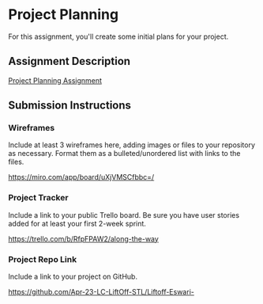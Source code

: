 # Project Planning
For this assignment, you'll create some initial plans for your project.

## Assignment Description
[Project Planning Assignment](https://education.launchcode.org/liftoff/modules/assignments/project-planning)

## Submission Instructions

### Wireframes

Include at least 3 wireframes here, adding images or files to your repository as necessary. Format them as a bulleted/unordered list with links to the files.

https://miro.com/app/board/uXjVMSCfbbc=/


### Project Tracker

Include a link to your public Trello board. Be sure you have user stories added for at least your first 2-week sprint.

https://trello.com/b/RfpFPAW2/along-the-way


### Project Repo Link

Include a link to your project on GitHub.

https://github.com/Apr-23-LC-LiftOff-STL/Liftoff-Eswari-
